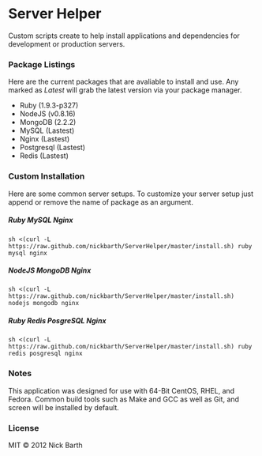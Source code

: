# Server Helper

Custom scripts create to help install applications and dependencies for
development or production servers. 

### Package Listings

Here are the current packages that are avaliable to install and use.
Any marked as *Latest* will grab the latest version via your package manager.

- Ruby (1.9.3-p327)
- NodeJS (v0.8.16)
- MongoDB (2.2.2)
- MySQL (Lastest)
- Nginx (Lastest)
- Postgresql (Lastest)
- Redis (Lastest)

### Custom Installation

Here are some common server setups. To customize your server setup just
append or remove the name of package as an argument.

##### Ruby MySQL Nginx

```terminal
sh <(curl -L https://raw.github.com/nickbarth/ServerHelper/master/install.sh) ruby mysql nginx
```

##### NodeJS MongoDB Nginx

```terminal
sh <(curl -L https://raw.github.com/nickbarth/ServerHelper/master/install.sh) nodejs mongodb nginx
```

##### Ruby Redis PosgreSQL Nginx

```terminal
sh <(curl -L https://raw.github.com/nickbarth/ServerHelper/master/install.sh) ruby redis posgresql nginx
```

### Notes

This application was designed for use with 64-Bit CentOS, RHEL, and Fedora.
Common build tools such as Make and GCC as well as Git, and screen will be installed by default.

### License
MIT &copy; 2012 Nick Barth
